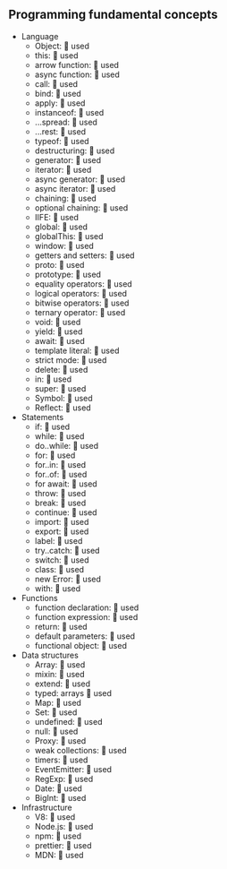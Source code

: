 ## Programming fundamental concepts

- Language
  - Object: 🙋 used
  - this: 🙋 used
  - arrow function: 🙋 used
  - async function: 🙋 used
  - call: 🙋 used
  - bind: 🙋 used
  - apply: 🙋 used
  - instanceof: 🙋 used
  - ...spread: 🙋 used
  - ...rest: 🙋 used
  - typeof: 🙋 used
  - destructuring: 🙋 used
  - generator: 🙋 used
  - iterator: 🙋 used
  - async generator: 🙋 used
  - async iterator: 🙋 used
  - chaining: 🙋 used
  - optional chaining: 🙋 used
  - IIFE: 🙋 used
  - global: 🙋 used
  - globalThis: 🙋 used
  - window: 🙋 used
  - getters and setters: 🙋 used
  - proto: 🙋 used
  - prototype: 🙋 used
  - equality operators: 🙋 used
  - logical operators: 🙋 used
  - bitwise operators: 🙋 used
  - ternary operator: 🙋 used
  - void: 🙋 used
  - yield: 🙋 used
  - await: 🙋 used
  - template literal: 🙋 used
  - strict mode: 🙋 used
  - delete: 🙋 used
  - in: 🙋 used
  - super: 🙋 used
  - Symbol: 🙋 used
  - Reflect: 🙋 used
- Statements
  - if: 🙋 used
  - while: 🙋 used
  - do..while: 🙋 used
  - for: 🙋 used
  - for..in: 🙋 used
  - for..of: 🙋 used
  - for await: 🙋 used
  - throw: 🙋 used
  - break: 🙋 used
  - continue: 🙋 used
  - import: 🙋 used
  - export: 🙋 used
  - label: 🙋 used
  - try..catch: 🙋 used
  - switch: 🙋 used
  - class: 🙋 used
  - new Error: 🙋 used
  - with: 🙋 used
- Functions
  - function declaration: 🙋 used
  - function expression: 🙋 used
  - return: 🙋 used
  - default parameters: 🙋 used
  - functional object: 🙋 used
- Data structures
  - Array: 🙋 used
  - mixin: 🙋 used
  - extend: 🙋 used
  - typed: arrays 🙋 used
  - Map: 🙋 used
  - Set: 🙋 used
  - undefined: 🙋 used
  - null: 🙋 used
  - Proxy: 🙋 used
  - weak collections: 🙋 used
  - timers: 🙋 used
  - EventEmitter: 🙋 used
  - RegExp: 🙋 used
  - Date: 🙋 used
  - BigInt: 🙋 used
- Infrastructure
  - V8: 🙋 used
  - Node.js: 🙋 used
  - npm: 🙋 used
  - prettier: 🙋 used
  - MDN: 🙋 used
